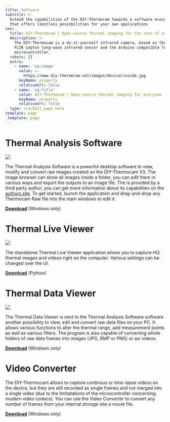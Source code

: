 ```yaml
---
title: Software
subtitle: >-
  Extend the capabilities of the DIY-Thermocam towards a software ecosystem,
  that offers limitless possibilities for your own applications
seo:
  title: DIY-Thermocam | Open-source thermal imaging for the rest of us
  description: >-
    The DIY-Thermocam is a do-it-yourself infrared camera, based on the popular
    FLIR Lepton long-wave infrared sensor and the Arduino compatible Teensy 4.1
    microcontroller.
  robots: []
  extra:
    - name: 'og:image'
      value: >-
        https://www.diy-thermocam.net/images/device/inside.jpg
      keyName: property
      relativeUrl: false
    - name: 'og:title'
      value: DIY-Thermocam | Open-source thermal imaging for everyone
      keyName: property
      relativeUrl: false
  type: stackbit_page_meta
template: page
_template: page
---
```


# Thermal Analysis Software

![](https://www.diy-thermocam.net/images/software/thermal_analysis_sw_1.png)

The Thermal Analysis Software is a powerful desktop software to view, modify and convert raw images created on the DIY-Thermocam V3. The image browser can show all images inside a folder, you can edit them in various ways and export the outputs to an image file. The is provided by a third party author, you can get more information about its capabilities on the [authors site](http://joe-c.de/pages/projekte/thermovision.php). To get started, launch the application and drag-and-drop any Thermocam Raw file into the main windows to edit it.

[**Download**](https://github.com/maxritter/diy-thermocam/blob/master/software/thermal_analysis_software) (Windows only)

# Thermal Live Viewer

![](https://www.diy-thermocam.net/images/software/thermal_live_viewer.png)

The standalone Thermal Live Viewer application allows you to capture HQ thermal images and videos right on the computer. Various settings can be changed over the UI.

[**Download**](https://github.com/maxritter/diy-thermocam/blob/master/software/thermal_live_viewer/) (Python)

# Thermal Data Viewer

![](/images/software/thermal_data_viewer.png)

The Thermal Data Viewer is next to the Thermal Analysis Software software another possibility to view, edit and convert raw data files on your PC. It allows various functions to alter the thermal range, add measurement points as well as various filters. The program is also capable of converting whole folders of raw data frames into images (JPG, BMP or PNG) or avi videos.

[**Download**](https://github.com/maxritter/diy-thermocam/blob/master/software/thermal_data_viewer/) (Windows only)

# **Video Converter**

The DIY-Thermocam allows to capture continous or time-lapse videos on the device, but they are still recorded as single frames and not merged into a single video (due to the limitatations of the microcontroller concerning modern video codecs). You can use the Video Converter to convert any number of frames from your internal storage into a movie file.

[**Download**](https://github.com/maxritter/diy-thermocam/blob/master/software/video_converter/) (Windows only)
